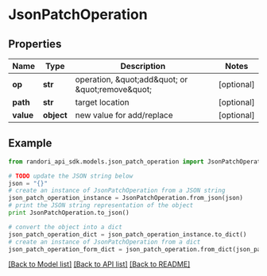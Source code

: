 # JsonPatchOperation


## Properties

Name | Type | Description | Notes
------------ | ------------- | ------------- | -------------
**op** | **str** | operation, \&quot;add\&quot; or \&quot;remove\&quot; | [optional] 
**path** | **str** | target location | [optional] 
**value** | **object** | new value for add/replace | [optional] 

## Example

```python
from randori_api_sdk.models.json_patch_operation import JsonPatchOperation

# TODO update the JSON string below
json = "{}"
# create an instance of JsonPatchOperation from a JSON string
json_patch_operation_instance = JsonPatchOperation.from_json(json)
# print the JSON string representation of the object
print JsonPatchOperation.to_json()

# convert the object into a dict
json_patch_operation_dict = json_patch_operation_instance.to_dict()
# create an instance of JsonPatchOperation from a dict
json_patch_operation_form_dict = json_patch_operation.from_dict(json_patch_operation_dict)
```
[[Back to Model list]](../README.md#documentation-for-models) [[Back to API list]](../README.md#documentation-for-api-endpoints) [[Back to README]](../README.md)


